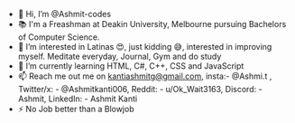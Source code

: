 - 👋 Hi, I’m @Ashmit-codes
- 📚 I'm a Freashman at Deakin University, Melbourne pursuing Bachelors of Computer Science. 
- 👀 I’m interested in Latinas 😍, just kidding 😅, interested in improving myself. Meditate everyday, Journal, Gym and do study
- 🌱 I’m currently learning HTML, C#, C++, CSS and JavaScript
- 📫 Reach me out me on kantiashmitg@gmail.com, insta:- @Ashmi.t , Twitter/x: - @Ashmitkanti006, Reddit: - u/Ok_Wait3163, Discord: - Ashmit, LinkedIn: - Ashmit Kanti
- ⚡ No Job better than a Blowjob 

<!---
Ashmit-codes/Ashmit-codes is a ✨ special ✨ repository because its `README.md` (this file) appears on your GitHub profile.
You can click the Preview link to take a look at your changes.
--->
